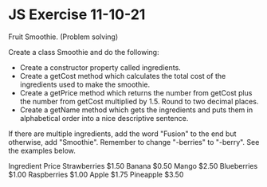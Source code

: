 # JS Exercise 11-10-21

Fruit Smoothie. (Problem solving)

Create a class Smoothie and do the following:

- Create a constructor property called ingredients.
- Create a getCost method which calculates the total cost of the ingredients used to make the smoothie.
- Create a getPrice method which returns the number from getCost plus the number from getCost multiplied by 1.5. Round to two decimal places.
- Create a getName method which gets the ingredients and puts them in alphabetical order into a nice descriptive sentence.

If there are multiple ingredients, add the word "Fusion" to the end but otherwise, add "Smoothie".
Remember to change "-berries" to "-berry". See the examples below.

Ingredient	    Price
Strawberries	  $1.50
Banana	        $0.50
Mango	          $2.50
Blueberries	    $1.00
Raspberries	    $1.00
Apple	          $1.75
Pineapple	      $3.50
